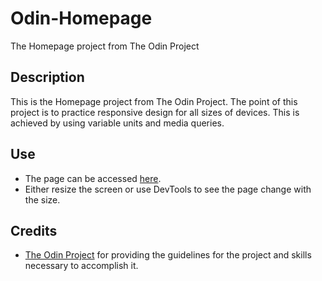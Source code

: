 # Odin-Homepage
The Homepage project from The Odin Project

## Description
This is the Homepage project from The Odin Project. The point of this project is to practice responsive design for all sizes of devices. This is achieved by using variable units and media queries.

## Use
* The page can be accessed [here](https://dalexfunk.github.io/Odin-Homepage/).
* Either resize the screen or use DevTools to see the page change with the size.

## Credits
* [The Odin Project](https://www.theodinproject.com) for providing the guidelines for the project and skills necessary to accomplish it.
